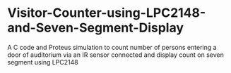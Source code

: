 # Visitor-Counter-using-LPC2148-and-Seven-Segment-Display
A C code and Proteus simulation to count number of persons entering a door of auditorium via an IR sensor connected and display count on seven segment using LPC2148
